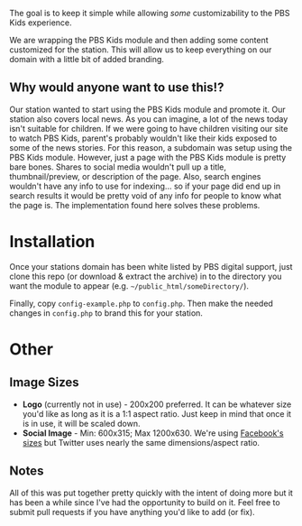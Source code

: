 The goal is to keep it simple while allowing *some* customizability to the PBS Kids experience.

We are wrapping the PBS Kids module and then adding some content customized for the station. This will allow us to keep everything on our domain with a little bit of added branding.

## Why would anyone want to use this!?
Our station wanted to start using the PBS Kids module and promote it. Our station also covers local news. As you can imagine, a lot of the news today isn't suitable for children. If we were going to have children visiting our site to watch PBS Kids, parent's probably wouldn't like their kids exposed to some of the news stories. For this reason, a subdomain was setup using the PBS Kids module. However, just a page with the PBS Kids module is pretty bare bones. Shares to social media wouldn't pull up a title, thumbnail/preview, or description of the page. Also, search engines wouldn't have any info to use for indexing... so if your page did end up in search results it would be pretty void of any info for people to know what the page is. The implementation found here solves these problems.

# Installation
Once your stations domain has been white listed by PBS digital support, just clone this repo (or download & extract the archive) in to the directory you want the module to appear (e.g. `~/public_html/someDirectory/`).

Finally, copy `config-example.php` to `config.php`. Then make the needed changes in `config.php` to brand this for your station.

# Other

## Image Sizes

* **Logo** (currently not in use) - 200x200 preferred. It can be whatever size you'd like as long as it is a 1:1 aspect ratio. Just keep in mind that once it is in use, it will be scaled down.
* **Social Image** - Min: 600x315; Max 1200x630. We're using [Facebook's sizes](https://developers.facebook.com/docs/sharing/best-practices#images) but Twitter uses nearly the same dimensions/aspect ratio.

## Notes
All of this was put together pretty quickly with the intent of doing more but it has been a while since I've had the opportunity to build on it. Feel free to submit pull requests if you have anything you'd like to add (or fix).
